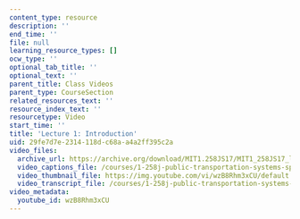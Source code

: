 ```yaml
---
content_type: resource
description: ''
end_time: ''
file: null
learning_resource_types: []
ocw_type: ''
optional_tab_title: ''
optional_text: ''
parent_title: Class Videos
parent_type: CourseSection
related_resources_text: ''
resource_index_text: ''
resourcetype: Video
start_time: ''
title: 'Lecture 1: Introduction'
uid: 29fe7d7e-2314-118d-c68a-a4a2ff395c2a
video_files:
  archive_url: https://archive.org/download/MIT1.258JS17/MIT1_258JS17_lec01_300k.mp4
  video_captions_file: /courses/1-258j-public-transportation-systems-spring-2017/250a863b41c755d0a676927634e15921_wzB8Rhm3xCU.vtt
  video_thumbnail_file: https://img.youtube.com/vi/wzB8Rhm3xCU/default.jpg
  video_transcript_file: /courses/1-258j-public-transportation-systems-spring-2017/bac597caafb013d0011893944e85b55e_wzB8Rhm3xCU.pdf
video_metadata:
  youtube_id: wzB8Rhm3xCU
---
```

